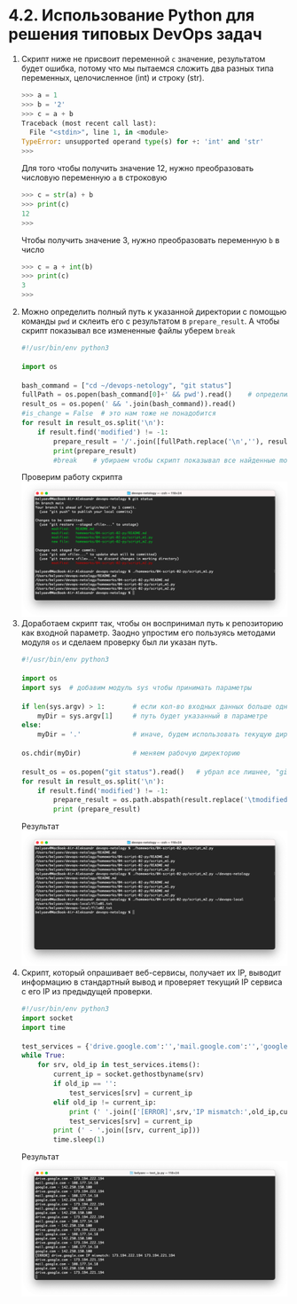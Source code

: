 # 4.2. Использование Python для решения типовых DevOps задач  
1. Скрипт ниже не присвоит переменной `с` значение, результатом будет ошибка, потому что мы пытаемся сложить два разных типа переменных, целочисленное (int) и строку (str).  
    ```python
    >>> a = 1
    >>> b = '2'
    >>> c = a + b
    Traceback (most recent call last):
      File "<stdin>", line 1, in <module>
    TypeError: unsupported operand type(s) for +: 'int' and 'str'
    >>> 
    ```
    Для того чтобы получить значение 12, нужно преобразовать числовую переменную `а` в строковую  
    ```python
    >>> c = str(a) + b
    >>> print(c)
    12
    >>> 
    ```
    Чтобы получить значение 3, нужно преобразовать переменную `b` в число  
    ```python
    >>> c = a + int(b)
    >>> print(c)
    3
    >>> 
    ```
2. Можно определить полный путь к указанной директории с помощью команды `pwd` и склеить его с результатом в `prepare_result`. А чтобы скрипт показывал все измененные файлы уберем `break`  
   ```python
   #!/usr/bin/env python3
   
   import os
   
   bash_command = ["cd ~/devops-netology", "git status"]
   fullPath = os.popen(bash_command[0]+' && pwd').read()    # определим полный путь к директории
   result_os = os.popen(' && '.join(bash_command)).read()
   #is_change = False  # это нам тоже не понадобится
   for result in result_os.split('\n'):
       if result.find('modified') != -1:
           prepare_result = '/'.join([fullPath.replace('\n',''), result.replace('\tmodified:   ', '')])    # склеиваем полный путь
           print(prepare_result)
           #break    # убираем чтобы скрипт показывал все найденные modified
   ```
   Проверим работу скрипта  
   ![](img/script_m1.png)
3. Доработаем скрипт так, чтобы он воспринимал путь к репозиторию как входной параметр. Заодно упростим его пользуясь методами модуля `os` и сделаем проверку был ли указан путь.  
   ```python
   #!/usr/bin/env python3
   
   import os
   import sys  # добавим модуль sys чтобы принимать параметры
   
   if len(sys.argv) > 1:       # если кол-во входных данных больше одного то
       myDir = sys.argv[1]     # путь будет указанный в параметре
   else:
       myDir = '.'             # иначе, будем использовать текущую директорию
   
   os.chdir(myDir)             # меняем рабочую директорию
   
   result_os = os.popen("git status").read()   # убрал все лишнее, "git status" будет достаточно
   for result in result_os.split('\n'):
       if result.find('modified') != -1:
           prepare_result = os.path.abspath(result.replace('\tmodified:   ', ''))  # ну и добавляем полный путь
           print (prepare_result)
   ```
   Результат
   ![](img/script_m2.png)
4. Скрипт, который опрашивает веб-сервисы, получает их IP, выводит информацию в стандартный вывод и проверяет текущий IP сервиса c его IP из предыдущей проверки.  
   ```python
   #!/usr/bin/env python3
   import socket
   import time
   
   test_services = {'drive.google.com':'','mail.google.com':'','google.com':''}
   while True:
       for srv, old_ip in test_services.items():
           current_ip = socket.gethostbyname(srv)
           if old_ip == '':
               test_services[srv] = current_ip
           elif old_ip != current_ip:
               print (' '.join(['[ERROR]',srv,'IP mismatch:',old_ip,current_ip]))
               test_services[srv] = current_ip
           print (' - '.join([srv, current_ip]))
           time.sleep(1)
   ```
   Результат
   ![](img/screenshot_test_ip.png)
